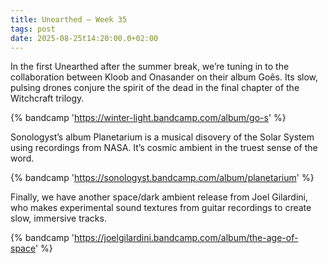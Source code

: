 ```yaml
---
title: Unearthed – Week 35
tags: post
date: 2025-08-25t14:20:00.0+02:00
---
```


In the first Unearthed after the summer break, we’re tuning in to the collaboration between Kloob and Onasander on their album Goês. Its slow, pulsing drones conjure the spirit of the dead in the final chapter of the Witchcraft trilogy.

{% bandcamp 'https://winter-light.bandcamp.com/album/go-s' %}

Sonologyst’s album Planetarium is a musical disovery of the Solar System using recordings from NASA. It’s cosmic ambient in the truest sense of the word.

{% bandcamp 'https://sonologyst.bandcamp.com/album/planetarium' %}

Finally, we have another space/dark ambient release from Joel Gilardini, who makes experimental sound textures from guitar recordings to create slow, immersive tracks.

{% bandcamp 'https://joelgilardini.bandcamp.com/album/the-age-of-space' %}
